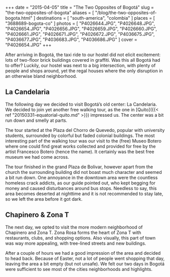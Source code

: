 +++
date    = "2015-04-05"
title   = "The Two Opposites of Bogotá"
slug    = "the-two-opposites-of-bogota"
aliases = [ "/blog/the-two-opposites-of-bogota.html" ]
destinations = [ "south-america", "colombia" ]
places  = [ "3688689-bogota-co" ]
photos  = [
  "P4026644.JPG", "P4026648.JPG", "P4026654.JPG", "P4026656.JPG", "P4026659.JPG",
  "P4026660.JPG", "P4026661.JPG", "P4026671.JPG", "P4026672.JPG", "P4036675.JPG",
  "P4036677.JPG", "P4036683.JPG", "P4036686.JPG"
]
cover = "P4026654.JPG"
+++

After arriving in Bogotá, the taxi ride to our hostel did not elicit excitement: lots of two-floor brick buildings covered in graffiti. Was this all Bogotá had to offer? Luckily, our hostel was next to a big intersection, with plenty of people and shops around, yet the regal houses where the only disruption in an otherwise bland neighborhood.

<!--more-->
## La Candelaria
The following day we decided to visit Bogotá’s old center: La Candelaria. We decided to join yet another free walking tour, as the one in [Quito]({{< ref "20150331-equatorial-quito.md" >}}) impressed us. The center was a bit run down and smelly at parts.

The tour started at the Plaza del Chorro de Quevedo, popular with university students, surrounded by colorful but faded colonial buildings. The most interesting part of the walking tour was our visit to the (free) Museo Botero where one could find great works collected and provided for free by the artist Francesco Botero (hence the name). It certainly was the best free museum we had come across.

The tour finished in the grand Plaza de Bolivar, however apart from the church the surrounding building did not boast much character and seemed a bit run down. One annoyance in the downtown area were the countless homeless crack addicts, as our guide pointed out, who kept begging for money and caused disturbances around bus stops. Needless to say, this area becomes deserted at nighttime and it is not recommended to stay late, so we left the area before it got dark.

## Chapinero & Zona T
The next day, we opted to visit the more modern neighborhood of Chapinero and Zona T. Zona Rosa forms the heart of Zona T with restaurants, clubs, and shopping options. Also visually, this part of town was way more appealing, with tree-lined streets and new buildings.

After a couple of hours we had a good impression of the area and decided to head back. Because of Easter, not a lot of people went shopping that day, leaving the area a bit empty (but not unsafe). We felt our two days in Bogotá were sufficient to see most of the cities neighborhoods and highlights.